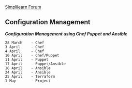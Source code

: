 [Simplilearn Forum](https://community.simplilearn.com/threads/caltech-pg-do-cohort-5.61110/)
## Configuration Management
***Configuration Management using Chef Puppet and Ansible***

    28 March    - Chef
    3 April     - Chef
    4 April     - Chef
    10 April    - Chef/Puppet
    11 April    - Puppet
    17 April    - Puppet/Ansible
    18 April    - Ansible
    24 April    - Ansible
    25 April    - Terraform
    1 May       - Project

